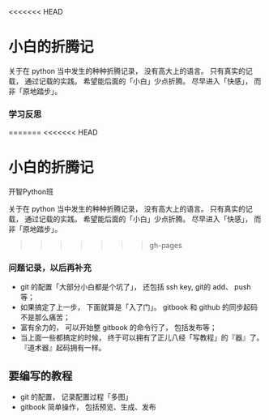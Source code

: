 <<<<<<< HEAD

# 小白的折腾记 

关于在 python 当中发生的种种折腾记录， 没有高大上的语言。 只有真实的记载， 通过记载的实践。 希望能后面的「小白」少点折腾。 尽早进入「快感」， 而非「原地踏步」。

### 学习反思
=======
<<<<<<< HEAD
# 小白的折腾记 

开智Python班

关于在 python 当中发生的种种折腾记录， 没有高大上的语言。 只有真实的记载， 通过记载的实践。 希望能后面的「小白」少点折腾。 尽早进入「快感」， 而非「原地踏步」。
>>>>>>> gh-pages


### 问题记录，以后再补充

- git 的配置「大部分小白都是个坑了」， 还包括 ssh key, git的 add、 push 等；
- 如果搞定了上一步， 下面就算是「入了门」。 gitbook 和 github 的同步起码不是那么痛苦；
- 富有余力的， 可以开始整 gitbook 的命令行了， 包括发布等；
- 当上面一些都搞定的时候， 终于可以拥有了正儿八经「写教程」的『器』了。 『道术器』起码拥有一样。

## 要编写的教程

- git 的配置， 记录配置过程「多图」
- gitbook 简单操作， 包括预览、生成、发布


